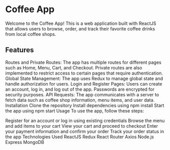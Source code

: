 # Coffee App
Welcome to the Coffee App! This is a web application built with ReactJS that allows users to browse, order, and track their favorite coffee drinks from local coffee shops.

## Features
Routes and Private Routes: The app has multiple routes for different pages such as Home, Menu, Cart, and Checkout. Private routes are also implemented to restrict access to certain pages that require authentication.
Global State Management: The app uses Redux to manage global state and handle authorization for users.
Login and Register Pages: Users can create an account, log in, and log out of the app. Passwords are encrypted for security purposes.
API Requests: The app communicates with a server to fetch data such as coffee shop information, menu items, and user data.
Installation
Clone the repository
Install dependencies using npm install
Start the app using npm start
Usage
To use the app, follow these steps:

Register for an account or log in using existing credentials
Browse the menu and add items to your cart
View your cart and proceed to checkout
Enter your payment information and confirm your order
Track your order status in the app
Technologies Used
ReactJS
Redux
React Router
Axios
Node.js
Express
MongoDB

